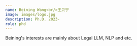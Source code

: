 ```yaml
---
name: Beining Wang<br/>王贝宁
image: images/logo.jpg
description: Ph.D. 2023-  
role: phd  
---
```



Beining's interests are mainly about Legal LLM, NLP and etc.